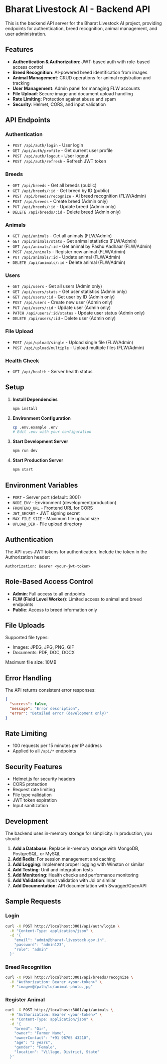 # Bharat Livestock AI - Backend API

This is the backend API server for the Bharat Livestock AI project, providing endpoints for authentication, breed recognition, animal management, and user administration.

## Features

- **Authentication & Authorization**: JWT-based auth with role-based access control
- **Breed Recognition**: AI-powered breed identification from images
- **Animal Management**: CRUD operations for animal registration and tracking
- **User Management**: Admin panel for managing FLW accounts
- **File Upload**: Secure image and document upload handling
- **Rate Limiting**: Protection against abuse and spam
- **Security**: Helmet, CORS, and input validation

## API Endpoints

### Authentication
- `POST /api/auth/login` - User login
- `GET /api/auth/profile` - Get current user profile
- `POST /api/auth/logout` - User logout
- `POST /api/auth/refresh` - Refresh JWT token

### Breeds
- `GET /api/breeds` - Get all breeds (public)
- `GET /api/breeds/:id` - Get breed by ID (public)
- `POST /api/breeds/recognize` - AI breed recognition (FLW/Admin)
- `POST /api/breeds` - Create breed (Admin only)
- `PUT /api/breeds/:id` - Update breed (Admin only)
- `DELETE /api/breeds/:id` - Delete breed (Admin only)

### Animals
- `GET /api/animals` - Get all animals (FLW/Admin)
- `GET /api/animals/stats` - Get animal statistics (FLW/Admin)
- `GET /api/animals/:id` - Get animal by Pashu Aadhaar (FLW/Admin)
- `POST /api/animals` - Register new animal (FLW/Admin)
- `PUT /api/animals/:id` - Update animal (FLW/Admin)
- `DELETE /api/animals/:id` - Delete animal (FLW/Admin)

### Users
- `GET /api/users` - Get all users (Admin only)
- `GET /api/users/stats` - Get user statistics (Admin only)
- `GET /api/users/:id` - Get user by ID (Admin only)
- `POST /api/users` - Create new user (Admin only)
- `PUT /api/users/:id` - Update user (Admin only)
- `PATCH /api/users/:id/status` - Update user status (Admin only)
- `DELETE /api/users/:id` - Delete user (Admin only)

### File Upload
- `POST /api/upload/single` - Upload single file (FLW/Admin)
- `POST /api/upload/multiple` - Upload multiple files (FLW/Admin)

### Health Check
- `GET /api/health` - Server health status

## Setup

1. **Install Dependencies**
   ```bash
   npm install
   ```

2. **Environment Configuration**
   ```bash
   cp .env.example .env
   # Edit .env with your configuration
   ```

3. **Start Development Server**
   ```bash
   npm run dev
   ```

4. **Start Production Server**
   ```bash
   npm start
   ```

## Environment Variables

- `PORT` - Server port (default: 3001)
- `NODE_ENV` - Environment (development/production)
- `FRONTEND_URL` - Frontend URL for CORS
- `JWT_SECRET` - JWT signing secret
- `MAX_FILE_SIZE` - Maximum file upload size
- `UPLOAD_DIR` - File upload directory

## Authentication

The API uses JWT tokens for authentication. Include the token in the Authorization header:

```
Authorization: Bearer <your-jwt-token>
```

## Role-Based Access Control

- **Admin**: Full access to all endpoints
- **FLW (Field Level Worker)**: Limited access to animal and breed endpoints
- **Public**: Access to breed information only

## File Uploads

Supported file types:
- Images: JPEG, JPG, PNG, GIF
- Documents: PDF, DOC, DOCX

Maximum file size: 10MB

## Error Handling

The API returns consistent error responses:

```json
{
  "success": false,
  "message": "Error description",
  "error": "Detailed error (development only)"
}
```

## Rate Limiting

- 100 requests per 15 minutes per IP address
- Applied to all `/api/*` endpoints

## Security Features

- Helmet.js for security headers
- CORS protection
- Request rate limiting
- File type validation
- JWT token expiration
- Input sanitization

## Development

The backend uses in-memory storage for simplicity. In production, you should:

1. **Add a Database**: Replace in-memory storage with MongoDB, PostgreSQL, or MySQL
2. **Add Redis**: For session management and caching
3. **Add Logging**: Implement proper logging with Winston or similar
4. **Add Testing**: Unit and integration tests
5. **Add Monitoring**: Health checks and performance monitoring
6. **Add Validation**: Input validation with Joi or similar
7. **Add Documentation**: API documentation with Swagger/OpenAPI

## Sample Requests

### Login
```bash
curl -X POST http://localhost:3001/api/auth/login \
  -H "Content-Type: application/json" \
  -d '{
    "email": "admin@bharat-livestock.gov.in",
    "password": "admin123",
    "role": "admin"
  }'
```

### Breed Recognition
```bash
curl -X POST http://localhost:3001/api/breeds/recognize \
  -H "Authorization: Bearer <your-token>" \
  -F "image=@/path/to/animal-photo.jpg"
```

### Register Animal
```bash
curl -X POST http://localhost:3001/api/animals \
  -H "Authorization: Bearer <your-token>" \
  -H "Content-Type: application/json" \
  -d '{
    "breed": "Gir",
    "owner": "Farmer Name",
    "ownerContact": "+91 98765 43210",
    "age": "3 years",
    "gender": "Female",
    "location": "Village, District, State"
  }'
```
